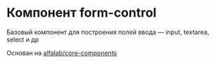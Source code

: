 # Компонент form-control
Базовый компонент для построения полей ввода — input, textarea, select и др

Основан на  [alfalab/core-components](https://github.com/alfa-laboratory/core-components)